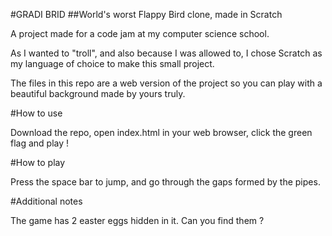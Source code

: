 #GRADI BRID
##World's worst Flappy Bird clone, made in Scratch

A project made for a code jam at my computer science school.

As I wanted to "troll", and also because I was allowed to, I chose Scratch as my language of
choice to make this small project.

The files in this repo are a web version of the project so you can play with a beautiful
background made by yours truly.

#How to use

Download the repo, open index.html in your web browser, click the green flag and play !

#How to play

Press the space bar to jump, and go through the gaps formed by the pipes.

#Additional notes

The game has 2 easter eggs hidden in it. Can you find them ?
